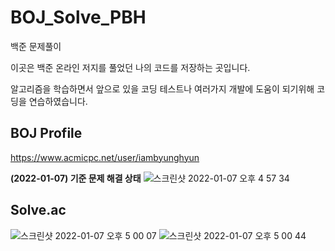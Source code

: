 # BOJ_Solve_PBH
백준 문제풀이

이곳은 백준 온라인 저지를 풀었던 나의 코드를 저장하는 곳입니다.

알고리즘을 학습하면서 앞으로 있을 코딩 테스트나 여러가지 개발에 도움이 되기위해 코딩을 연습하였습니다.

## BOJ Profile
https://www.acmicpc.net/user/iambyunghyun


**(2022-01-07) 기준 문제 해결 상태**
![스크린샷 2022-01-07 오후 4 57 34](https://user-images.githubusercontent.com/73048180/148511217-1a3bc35c-fa7e-4c0d-8bc8-b9b3358012ab.png)


## Solve.ac
![스크린샷 2022-01-07 오후 5 00 07](https://user-images.githubusercontent.com/73048180/148511498-e10b9628-9bd3-4335-b137-20c0d464a452.png)
![스크린샷 2022-01-07 오후 5 00 44](https://user-images.githubusercontent.com/73048180/148511571-a677e13c-0879-4fba-93c4-90c52b73fbfd.png)

